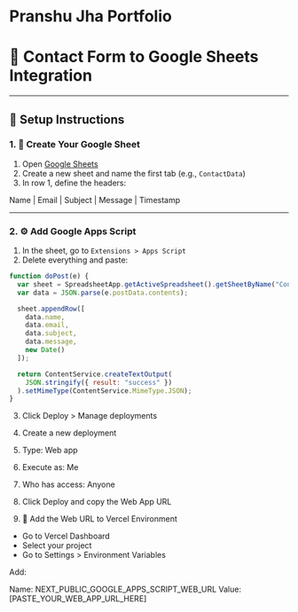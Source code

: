 # Pranshu Jha Portfolio



# 📩 Contact Form to Google Sheets Integration

---

## 🔧 Setup Instructions

### 1. 📝 Create Your Google Sheet

1. Open [Google Sheets](https://sheets.google.com/)
2. Create a new sheet and name the first tab (e.g., `ContactData`)
3. In row 1, define the headers:


Name | Email | Subject | Message | Timestamp


---

### 2. ⚙️ Add Google Apps Script

1. In the sheet, go to `Extensions > Apps Script`
2. Delete everything and paste:

```js
function doPost(e) {
  var sheet = SpreadsheetApp.getActiveSpreadsheet().getSheetByName("ContactData");
  var data = JSON.parse(e.postData.contents);

  sheet.appendRow([
    data.name,
    data.email,
    data.subject,
    data.message,
    new Date()
  ]);

  return ContentService.createTextOutput(
    JSON.stringify({ result: "success" })
  ).setMimeType(ContentService.MimeType.JSON);
}

```

3. Click Deploy > Manage deployments
4. Create a new deployment
5. Type: Web app
6. Execute as: Me
7. Who has access: Anyone
8. Click Deploy and copy the Web App URL


3. 🚀 Add the Web URL to Vercel Environment
- Go to Vercel Dashboard
- Select your project
- Go to Settings > Environment Variables

Add:

Name: NEXT_PUBLIC_GOOGLE_APPS_SCRIPT_WEB_URL
Value: [PASTE_YOUR_WEB_APP_URL_HERE]